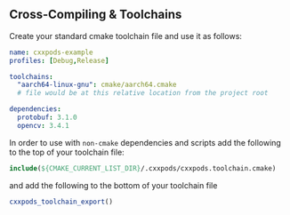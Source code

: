 ## Cross-Compiling  & Toolchains

Create your standard cmake toolchain file and
use it as follows:

```yaml
name: cxxpods-example
profiles: [Debug,Release]

toolchains:
  "aarch64-linux-gnu": cmake/aarch64.cmake 
  # file would be at this relative location from the project root

dependencies:
  protobuf: 3.1.0
  opencv: 3.4.1

```

In order to use with `non-cmake` dependencies and scripts
add the following to the top of your toolchain file:

```cmake
include(${CMAKE_CURRENT_LIST_DIR}/.cxxpods/cxxpods.toolchain.cmake)
```

and add the following to the bottom of your toolchain file

```cmake
cxxpods_toolchain_export()
```

